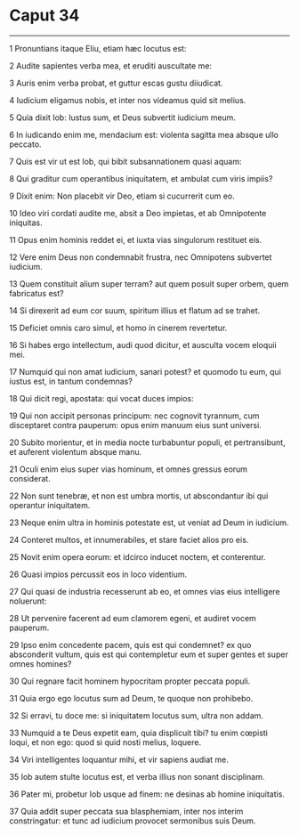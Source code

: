 # Caput 34

***

1 Pronuntians itaque Eliu, etiam hæc locutus est:

2 Audite sapientes verba mea, et eruditi auscultate me:

3 Auris enim verba probat, et guttur escas gustu diiudicat.

4 Iudicium eligamus nobis, et inter nos videamus quid sit melius.

5 Quia dixit Iob: Iustus sum, et Deus subvertit iudicium meum.

6 In iudicando enim me, mendacium est: violenta sagitta mea absque ullo peccato.

7 Quis est vir ut est Iob, qui bibit subsannationem quasi aquam:

8 Qui graditur cum operantibus iniquitatem, et ambulat cum viris impiis?

9 Dixit enim: Non placebit vir Deo, etiam si cucurrerit cum eo.

10 Ideo viri cordati audite me, absit a Deo impietas, et ab Omnipotente iniquitas.

11 Opus enim hominis reddet ei, et iuxta vias singulorum restituet eis.

12 Vere enim Deus non condemnabit frustra, nec Omnipotens subvertet iudicium.

13 Quem constituit alium super terram? aut quem posuit super orbem, quem fabricatus est?

14 Si direxerit ad eum cor suum, spiritum illius et flatum ad se trahet.

15 Deficiet omnis caro simul, et homo in cinerem revertetur.

16 Si habes ergo intellectum, audi quod dicitur, et ausculta vocem eloquii mei.

17 Numquid qui non amat iudicium, sanari potest? et quomodo tu eum, qui iustus est, in tantum condemnas?

18 Qui dicit regi, apostata: qui vocat duces impios:

19 Qui non accipit personas principum: nec cognovit tyrannum, cum disceptaret contra pauperum: opus enim manuum eius sunt universi.

20 Subito morientur, et in media nocte turbabuntur populi, et pertransibunt, et auferent violentum absque manu.

21 Oculi enim eius super vias hominum, et omnes gressus eorum considerat.

22 Non sunt tenebræ, et non est umbra mortis, ut abscondantur ibi qui operantur iniquitatem.

23 Neque enim ultra in hominis potestate est, ut veniat ad Deum in iudicium.

24 Conteret multos, et innumerabiles, et stare faciet alios pro eis.

25 Novit enim opera eorum: et idcirco inducet noctem, et conterentur.

26 Quasi impios percussit eos in loco videntium.

27 Qui quasi de industria recesserunt ab eo, et omnes vias eius intelligere noluerunt:

28 Ut pervenire facerent ad eum clamorem egeni, et audiret vocem pauperum.

29 Ipso enim concedente pacem, quis est qui condemnet? ex quo absconderit vultum, quis est qui contempletur eum et super gentes et super omnes homines?

30 Qui regnare facit hominem hypocritam propter peccata populi.

31 Quia ergo ego locutus sum ad Deum, te quoque non prohibebo.

32 Si erravi, tu doce me: si iniquitatem locutus sum, ultra non addam.

33 Numquid a te Deus expetit eam, quia displicuit tibi? tu enim cœpisti loqui, et non ego: quod si quid nosti melius, loquere.

34 Viri intelligentes loquantur mihi, et vir sapiens audiat me.

35 Iob autem stulte locutus est, et verba illius non sonant disciplinam.

36 Pater mi, probetur Iob usque ad finem: ne desinas ab homine iniquitatis.

37 Quia addit super peccata sua blasphemiam, inter nos interim constringatur: et tunc ad iudicium provocet sermonibus suis Deum.

